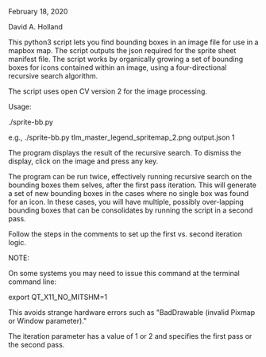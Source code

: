 February 18, 2020

David A. Holland

This python3 script lets you find bounding boxes in an image file for use in a mapbox map.  The script outputs the json required for the sprite sheet manifest file.  The script works by organically growing a set of bounding boxes for icons contained within an image, using a four-directional recursive search algorithm.

The script uses open CV version 2 for the image processing.

Usage:

./sprite-bb.py <inputFile> <outputFile> <iteration>

e.g., ./sprite-bb.py tlm_master_legend_spritemap_2.png output.json 1

The program displays the result of the recursive search.  To dismiss the display, click on the image and press any key.

The program can be run twice, effectively running recursive search on the bounding boxes them selves, after the first pass iteration.  This will generate a set of new bounding boxes in the cases where no single box was found for an icon.  In these cases, you will have multiple, possibly over-lapping bounding boxes that can be consolidates by running the script in a second pass.  

Follow the steps in the comments to set up the first vs. second iteration logic.

NOTE:

On some systems you may need to issue this command at the terminal command line:

export QT_X11_NO_MITSHM=1

This avoids strange hardware errors such as "BadDrawable (invalid Pixmap or Window parameter)."

The iteration parameter has a value of 1 or 2 and specifies the first pass or the second pass.

